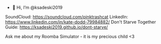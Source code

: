 - 👋 Hi, I’m @ksadeski2019

SoundCloud: https://soundcloud.com/pinktrashcat
LinkedIn: https://www.linkedin.com/in/kate-dodd-79984882/
Don't Starve Together Guide: https://ksadeski2019.github.io/dont-starve/

Ask me about my Roomba Simulator - it is my precious child <3 
